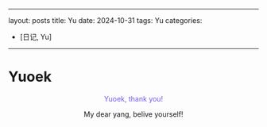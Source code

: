 
---
layout: posts
title: Yu
date: 2024-10-31 
tags: Yu
categories: 
- [日记, Yu]
---

# Yuoek



<center><font color=#6f5dee>Yuoek, thank you! </font>



<!--more-->


My dear yang, belive yourself!




